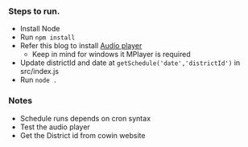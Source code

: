 ### Steps to run.
- Install Node
- Run ```npm install```
- Refer this blog to install [Audio player](https://thisdavej.com/node-js-playing-sounds-to-provide-notifications/)
    * Keep in mind for windows it MPlayer is required  
- Update districtId and date at ```getSchedule('date','districtId')``` in src/index.js
- Run ```node .```

### Notes
- Schedule runs depends on cron syntax
- Test the audio player
- Get the District id from cowin website
